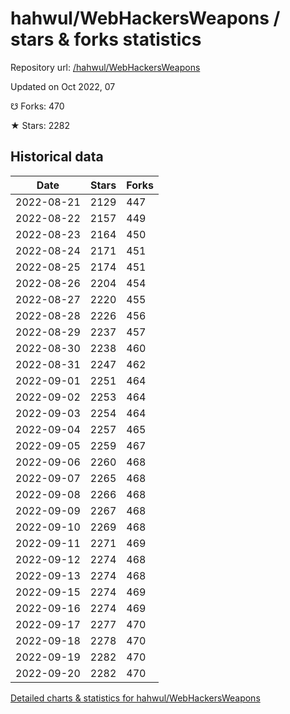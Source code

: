 # hahwul/WebHackersWeapons / stars & forks statistics

Repository url: [/hahwul/WebHackersWeapons](https://github.com/hahwul/WebHackersWeapons)

Updated on Oct 2022, 07

☋ Forks: 470

★ Stars: 2282

## Historical data
| Date | Stars | Forks |
|------|-------|-------|
| 2022-08-21 | 2129 | 447 | 
| 2022-08-22 | 2157 | 449 | 
| 2022-08-23 | 2164 | 450 | 
| 2022-08-24 | 2171 | 451 | 
| 2022-08-25 | 2174 | 451 | 
| 2022-08-26 | 2204 | 454 | 
| 2022-08-27 | 2220 | 455 | 
| 2022-08-28 | 2226 | 456 | 
| 2022-08-29 | 2237 | 457 | 
| 2022-08-30 | 2238 | 460 | 
| 2022-08-31 | 2247 | 462 | 
| 2022-09-01 | 2251 | 464 | 
| 2022-09-02 | 2253 | 464 | 
| 2022-09-03 | 2254 | 464 | 
| 2022-09-04 | 2257 | 465 | 
| 2022-09-05 | 2259 | 467 | 
| 2022-09-06 | 2260 | 468 | 
| 2022-09-07 | 2265 | 468 | 
| 2022-09-08 | 2266 | 468 | 
| 2022-09-09 | 2267 | 468 | 
| 2022-09-10 | 2269 | 468 | 
| 2022-09-11 | 2271 | 469 | 
| 2022-09-12 | 2274 | 468 | 
| 2022-09-13 | 2274 | 468 | 
| 2022-09-15 | 2274 | 469 | 
| 2022-09-16 | 2274 | 469 | 
| 2022-09-17 | 2277 | 470 | 
| 2022-09-18 | 2278 | 470 | 
| 2022-09-19 | 2282 | 470 | 
| 2022-09-20 | 2282 | 470 | 


[Detailed charts & statistics for hahwul/WebHackersWeapons](https://reviewgithub.com/rep/hahwul/WebHackersWeapons)
